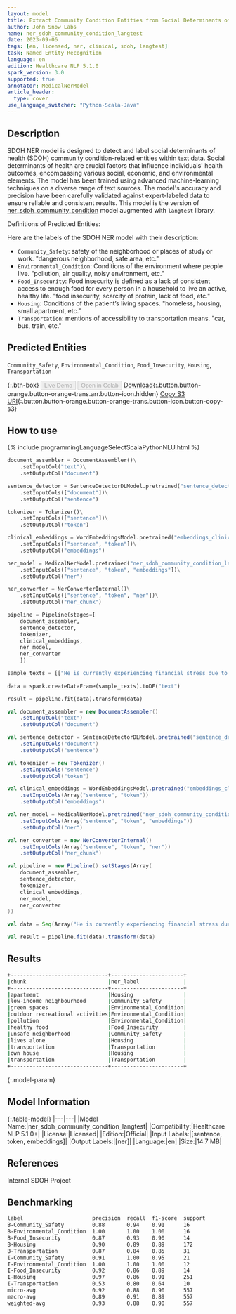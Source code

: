 ```yaml
---
layout: model
title: Extract Community Condition Entities from Social Determinants of Health Texts (LangTest)
author: John Snow Labs
name: ner_sdoh_community_condition_langtest
date: 2023-09-06
tags: [en, licensed, ner, clinical, sdoh, langtest]
task: Named Entity Recognition
language: en
edition: Healthcare NLP 5.1.0
spark_version: 3.0
supported: true
annotator: MedicalNerModel
article_header:
  type: cover
use_language_switcher: "Python-Scala-Java"
---
```


## Description

SDOH NER model is designed to detect and label social determinants of health (SDOH) community condition-related entities within text data. Social determinants of health are crucial factors that influence individuals' health outcomes, encompassing various social, economic, and environmental elements. 
The model has been trained using advanced machine-learning techniques on a diverse range of text sources. The model's accuracy and precision have been carefully validated against expert-labeled data to ensure reliable and consistent results. This model is the version of [ner_sdoh_community_condition](https://nlp.johnsnowlabs.com/2023/07/02/ner_sdoh_community_condition_en.html) model augmented with `langtest` library.

Definitions of Predicted Entities:

Here are the labels of the SDOH NER model with their description:

- `Community_Safety`: safety of the neighborhood or places of study or work. "dangerous neighborhood, safe area, etc."
- `Environmental_Condition`: Conditions of the environment where people live. "pollution, air quality, noisy environment, etc."
- `Food_Insecurity`: Food insecurity is defined as a lack of consistent access to enough food for every person in a household to live an active, healthy life. "food insecurity, scarcity of protein, lack of food, etc."
- `Housing`: Conditions of the patient’s living spaces. "homeless, housing, small apartment, etc."
- `Transportation`: mentions of accessibility to transportation means. "car, bus, train, etc."

## Predicted Entities

`Community_Safety`, `Environmental_Condition`, `Food_Insecurity`, `Housing`, `Transportation`

{:.btn-box}
<button class="button button-orange" disabled>Live Demo</button>
<button class="button button-orange" disabled>Open in Colab</button>
[Download](https://s3.amazonaws.com/auxdata.johnsnowlabs.com/clinical/models/ner_sdoh_community_condition_langtest_en_5.1.0_3.0_1693992405127.zip){:.button.button-orange.button-orange-trans.arr.button-icon.hidden}
[Copy S3 URI](s3://auxdata.johnsnowlabs.com/clinical/models/ner_sdoh_community_condition_langtest_en_5.1.0_3.0_1693992405127.zip){:.button.button-orange.button-orange-trans.button-icon.button-copy-s3}

## How to use



<div class="tabs-box" markdown="1">
{% include programmingLanguageSelectScalaPythonNLU.html %}
  
```python
document_assembler = DocumentAssembler()\
    .setInputCol("text")\
    .setOutputCol("document")

sentence_detector = SentenceDetectorDLModel.pretrained("sentence_detector_dl_healthcare", "en", "clinical/models")\
    .setInputCols(["document"])\
    .setOutputCol("sentence")

tokenizer = Tokenizer()\
    .setInputCols(["sentence"])\
    .setOutputCol("token")

clinical_embeddings = WordEmbeddingsModel.pretrained("embeddings_clinical", "en", "clinical/models")\
    .setInputCols(["sentence", "token"])\
    .setOutputCol("embeddings")

ner_model = MedicalNerModel.pretrained("ner_sdoh_community_condition_langtest", "en", "clinical/models")\
    .setInputCols(["sentence", "token", "embeddings"])\
    .setOutputCol("ner")

ner_converter = NerConverterInternal()\
    .setInputCols(["sentence", "token", "ner"])\
    .setOutputCol("ner_chunk")

pipeline = Pipeline(stages=[
    document_assembler, 
    sentence_detector,
    tokenizer,
    clinical_embeddings,
    ner_model,
    ner_converter   
    ])

sample_texts = [["He is currently experiencing financial stress due to job insecurity, and he lives in a small apartment in a low-income neighbourhood with limited access to green spaces and outdoor recreational activities. There is air pollution in the living area."], ["Patient reports difficulty for affording healthy food and relies on cheaper, processed options. He lives in an unsafe neighborhood. He lives alone"], ["She reports her husband and sons provide transportation to medical appts and do her grocery shopping."], ["He lives with his family, in his own house in a remote town, with a monthly income of $1200 per month. Due to lack of transportation, he is unable to access healthcare. "]]
             
data = spark.createDataFrame(sample_texts).toDF("text")

result = pipeline.fit(data).transform(data)

```
```scala
val document_assembler = new DocumentAssembler()
    .setInputCol("text")
    .setOutputCol("document")

val sentence_detector = SentenceDetectorDLModel.pretrained("sentence_detector_dl_healthcare", "en", "clinical/models")
    .setInputCols("document")
    .setOutputCol("sentence")

val tokenizer = new Tokenizer()
    .setInputCols("sentence")
    .setOutputCol("token")

val clinical_embeddings = WordEmbeddingsModel.pretrained("embeddings_clinical", "en", "clinical/models")
    .setInputCols(Array("sentence", "token"))
    .setOutputCol("embeddings")

val ner_model = MedicalNerModel.pretrained("ner_sdoh_community_condition_langtest", "en", "clinical/models")
    .setInputCols(Array("sentence", "token", "embeddings"))
    .setOutputCol("ner")

val ner_converter = new NerConverterInternal()
    .setInputCols(Array("sentence", "token", "ner"))
    .setOutputCol("ner_chunk")

val pipeline = new Pipeline().setStages(Array(
    document_assembler, 
    sentence_detector,
    tokenizer,
    clinical_embeddings,
    ner_model,
    ner_converter   
))

val data = Seq(Array("He is currently experiencing financial stress due to job insecurity, and he lives in a small apartment in a low-income neighbourhood with limited access to green spaces and outdoor recreational activities. There is air pollution in the living area.", "Patient reports difficulty for affording healthy food and relies on cheaper, processed options. He lives in an unsafe neighborhood. He lives alone", "She reports her husband and sons provide transportation to medical appts and do her grocery shopping.", "He lives with his family, in his own house in a remote town, with a monthly income of $1200 per month. Due to lack of transportation, he is unable to access healthcare. ")).toDS.toDF("text")

val result = pipeline.fit(data).transform(data)
```
</div>

## Results

```bash
+-------------------------------+-----------------------+
|chunk                          |ner_label              |
+-------------------------------+-----------------------+
|apartment                      |Housing                |
|low-income neighbourhood       |Community_Safety       |
|green spaces                   |Environmental_Condition|
|outdoor recreational activities|Environmental_Condition|
|pollution                      |Environmental_Condition|
|healthy food                   |Food_Insecurity        |
|unsafe neighborhood            |Community_Safety       |
|lives alone                    |Housing                |
|transportation                 |Transportation         |
|own house                      |Housing                |
|transportation                 |Transportation         |
+-------------------------------+-----------------------+
```

{:.model-param}
## Model Information

{:.table-model}
|---|---|
|Model Name:|ner_sdoh_community_condition_langtest|
|Compatibility:|Healthcare NLP 5.1.0+|
|License:|Licensed|
|Edition:|Official|
|Input Labels:|[sentence, token, embeddings]|
|Output Labels:|[ner]|
|Language:|en|
|Size:|14.7 MB|

## References

Internal SDOH Project

## Benchmarking

```bash
label                      precision  recall  f1-score  support 
B-Community_Safety         0.88       0.94    0.91      16      
B-Environmental_Condition  1.00       1.00    1.00      16      
B-Food_Insecurity          0.87       0.93    0.90      14      
B-Housing                  0.90       0.89    0.89      172     
B-Transportation           0.87       0.84    0.85      31      
I-Community_Safety         0.91       1.00    0.95      21      
I-Environmental_Condition  1.00       1.00    1.00      12      
I-Food_Insecurity          0.92       0.86    0.89      14      
I-Housing                  0.97       0.86    0.91      251     
I-Transportation           0.53       0.80    0.64      10      
micro-avg                  0.92       0.88    0.90      557     
macro-avg                  0.89       0.91    0.89      557     
weighted-avg               0.93       0.88    0.90      557 
```
